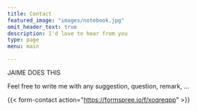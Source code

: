 ```yaml
---
title: Contact
featured_image: "images/notebook.jpg"
omit_header_text: true
description: I'd love to hear from you
type: page
menu: main

---
```


JAIME DOES THIS

Feel free to write me with any suggestion, question, remark, ...

{{< form-contact action="https://formspree.io/f/xoqreqpp"  >}}
